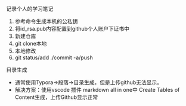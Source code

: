 
记录个人的学习笔记

1. 参考命令生成本机的公私钥
2. 将id_rsa.pub内容配置到github个人账户下证书中
3. 新建仓库
4. git clone本地
5. 本地修改
6. git status/add ./commit -a/push

目录生成

- 通常使用Typora->段落->目录生成，但是上传github无法显示。
- 解决方案：使用vscode 插件 markdown all in one中 Create Tables of Content生成，上传Github显示正常





